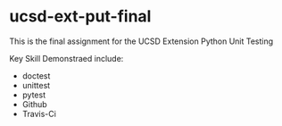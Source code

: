 # ucsd-ext-put-final

This is the final assignment for the UCSD Extension Python Unit Testing

Key Skill Demonstraed include:

* doctest
* unittest
* pytest
* Github
* Travis-Ci
